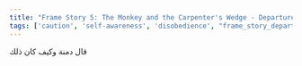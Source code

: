 ```yaml
---
title: "Frame Story 5: The Monkey and the Carpenter's Wedge - Departure"
tags: ['caution', 'self-awareness', 'disobedience', "frame_story_departure"]
---
```


 قال دمنة وكيف كان ذلك
